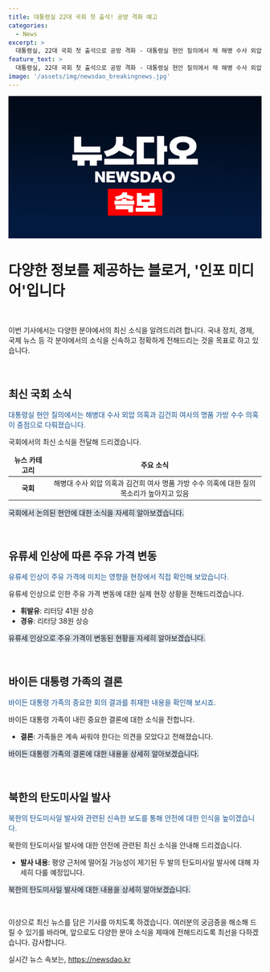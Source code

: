 ```yaml
---
title: 대통령실 22대 국회 첫 출석! 공방 격화 예고
categories:
  - News
excerpt: >
  대통령실, 22대 국회 첫 출석으로 공방 격화 - 대통령실 현안 질의에서 채 해병 수사 외압 의혹과 김건희 여사 명품 가방 수수의혹에 대한 논쟁이 전개되었습니다. 휘발유 41원·경유 38원↑, 주유소 현장 조사 결과를 확인! 바이든 가족 회의 결과와 관련하여 계속 싸워야 결론 도출. 평양 근처 추락 가능성 있는 탄도미사일 2발 발사에 대한 상세 내용은 8시 뉴스에서.
feature_text: >
  대통령실, 22대 국회 첫 출석으로 공방 격화 - 대통령실 현안 질의에서 채 해병 수사 외압 의혹과 김건희 여사 명품 가방 수수의혹에 대한 논쟁이 전개되었습니다. 휘발유 41원·경유 38원↑, 주유소 현장 조사 결과를 확인! 바이든 가족 회의 결과와 관련하여 계속 싸워야 결론 도출. 평양 근처 추락 가능성 있는 탄도미사일 2발 발사에 대한 상세 내용은 8시 뉴스에서.
image: '/assets/img/newsdao_breakingnews.jpg'
---
```


<p><img src="/assets/img/newsdao_breakingnews.jpg" alt="cryptoinkorea 속보" /></p>

<h1 data-ke-size="size26">다양한 정보를 제공하는 블로거, '인포 미디어'입니다</h1>

<p data-ke-size="size16">&nbsp;</p>

<p>이번 기사에서는 다양한 분야에서의 최신 소식을 알려드리려 합니다. 국내 정치, 경제, 국제 뉴스 등 각 분야에서의 소식을 신속하고 정확하게 전해드리는 것을 목표로 하고 있습니다.</p>

<p data-ke-size="size16">&nbsp;</p>

<h2 data-ke-size="size26">최신 국회 소식</h2>

<p><span style="color: #1a5490;">대통령실 현안 질의에서는 해병대 수사 외압 의혹과 김건희 여사의 명품 가방 수수 의혹이 중점으로 다뤄졌습니다.</span></p>

<p>국회에서의 최신 소식을 전달해 드리겠습니다.</p>

<table>
<thead>
<tr>
<td style="text-align: center; height: 17px;"><b>뉴스 카테고리</b></td>
<td style="text-align: center; height: 17px;"><b>주요 소식</b></td>
</tr>
</thead>
<tbody>
<tr>
<td style="text-align: center; height: 17px;"><b>국회</b></td>
<td style="text-align: center; height: 17px;">해병대 수사 외압 의혹과 김건희 여사 명품 가방 수수 의혹에 대한 질의 목소리가 높아지고 있음</td>
</tr>
</tbody>
</table>

<p><span style="background-color: #21538527;">국회에서 논의된 현안에 대한 소식을 자세히 알아보겠습니다.</span></p>

<p data-ke-size="size16">&nbsp;</p>

<h2 data-ke-size="size26">유류세 인상에 따른 주유 가격 변동</h2>

<p><span style="color: #1a5490;">유류세 인상이 주유 가격에 미치는 영향을 현장에서 직접 확인해 보았습니다.</span></p>

<p>유류세 인상으로 인한 주유 가격 변동에 대한 실제 현장 상황을 전해드리겠습니다.</p>

<ul>
<li><b>휘발유</b>: 리터당 41원 상승</li>
<li><b>경유</b>: 리터당 38원 상승</li>
</ul>

<p><span style="background-color: #21538527;">유류세 인상으로 주유 가격이 변동된 현황을 자세히 알아보겠습니다.</span></p>

<p data-ke-size="size16">&nbsp;</p>

<h2 data-ke-size="size26">바이든 대통령 가족의 결론</h2>

<p><span style="color: #1a5490;">바이든 대통령 가족의 중요한 회의 결과를 취재한 내용을 확인해 보시죠.</span></p>

<p>바이든 대통령 가족이 내린 중요한 결론에 대한 소식을 전합니다.</p>

<ul>
<li><b>결론</b>: 가족들은 계속 싸워야 한다는 의견을 모았다고 전해졌습니다.</li>
</ul>

<p><span style="background-color: #21538527;">바이든 대통령 가족의 결론에 대한 내용을 상세히 알아보겠습니다.</span></p>

<p data-ke-size="size16">&nbsp;</p>

<h2 data-ke-size="size26">북한의 탄도미사일 발사</h2>

<p><span style="color: #1a5490;">북한의 탄도미사일 발사와 관련된 신속한 보도를 통해 안전에 대한 인식을 높이겠습니다.</span></p>

<p>북한의 탄도미사일 발사에 대한 안전에 관련된 최신 소식을 안내해 드리겠습니다.</p>

<ul>
<li><b>발사 내용</b>: 평양 근처에 떨어질 가능성이 제기된 두 발의 탄도미사일 발사에 대해 자세히 다룰 예정입니다.</li>
</ul>

<p><span style="background-color: #21538527;">북한의 탄도미사일 발사에 대한 내용을 상세히 알아보겠습니다.</span></p>

<p data-ke-size="size16">&nbsp;</p>

<p>이상으로 최신 뉴스를 담은 기사를 마치도록 하겠습니다. 여러분의 궁금증을 해소해 드릴 수 있기를 바라며, 앞으로도 다양한 분야 소식을 제때에 전해드리도록 최선을 다하겠습니다. 감사합니다.</p>
실시간 뉴스 속보는, <a href="https://newsdao.kr" rel="dofollow">https://newsdao.kr</a>


